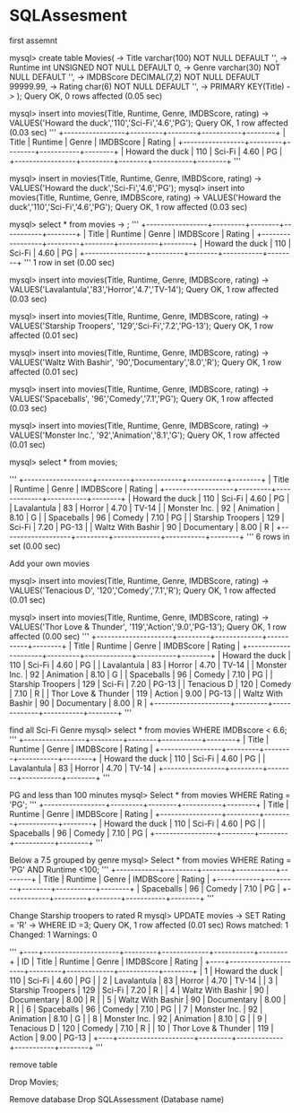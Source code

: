 # SQLAssesment
first assemnt

mysql> create table Movies(
    -> Title varchar(100) NOT NULL DEFAULT '',
    -> Runtime int UNSIGNED NOT NULL DEFAULT 0,
    -> Genre varchar(30) NOT NULL DEFAULT '',
    -> IMDBScore DECIMAL(7,2) NOT NULL DEFAULT 99999.99,
    -> Rating char(6) NOT NULL DEFAULT '',
    -> PRIMARY KEY(Title)
    -> );
Query OK, 0 rows affected (0.05 sec)

mysql> insert into movies(Title, Runtime, Genre, IMDBScore, rating)
    -> VALUES('Howard the duck','110','Sci-Fi','4.6','PG');
Query OK, 1 row affected (0.03 sec)
'''
+-----------------+---------+--------+-----------+--------+
| Title           | Runtime | Genre  | IMDBScore | Rating |
+-----------------+---------+--------+-----------+--------+
| Howard the duck |     110 | Sci-Fi |      4.60 | PG     |
+-----------------+---------+--------+-----------+--------+
'''

mysql> insert in movies(Title, Runtime, Genre, IMBDScore, rating)
    -> VALUES('Howard the duck','Sci-Fi','4.6','PG');
mysql> insert into movies(Title, Runtime, Genre, IMDBScore, rating)
    -> VALUES('Howard the duck','110','Sci-Fi','4.6','PG');
Query OK, 1 row affected (0.03 sec)

mysql> select * from movies
    -> ;
    '''
+-----------------+---------+--------+-----------+--------+
| Title           | Runtime | Genre  | IMDBScore | Rating |
+-----------------+---------+--------+-----------+--------+
| Howard the duck |     110 | Sci-Fi |      4.60 | PG     |
+-----------------+---------+--------+-----------+--------+
'''
1 row in set (0.00 sec)

mysql> insert into movies(Title, Runtime, Genre, IMDBScore, rating)
    -> VALUES('Lavalantula','83','Horror','4.7','TV-14');
Query OK, 1 row affected (0.03 sec)

mysql> insert into movies(Title, Runtime, Genre, IMDBScore, rating)
    -> VALUES('Starship Troopers', '129','Sci-Fi','7.2','PG-13');
Query OK, 1 row affected (0.01 sec)

mysql> insert into movies(Title, Runtime, Genre, IMDBScore, rating)
    -> VALUES('Waltz With Bashir', '90','Documentary','8.0','R');
Query OK, 1 row affected (0.01 sec)

mysql> insert into movies(Title, Runtime, Genre, IMDBScore, rating)
    -> VALUES('Spaceballs', '96','Comedy','7.1','PG');
Query OK, 1 row affected (0.03 sec)

mysql> insert into movies(Title, Runtime, Genre, IMDBScore, rating)
    -> VALUES('Monster Inc.', '92','Animation','8.1','G');
Query OK, 1 row affected (0.01 sec)

mysql> select * from movies;

'''
+-------------------+---------+-------------+-----------+--------+
| Title             | Runtime | Genre       | IMDBScore | Rating |
+-------------------+---------+-------------+-----------+--------+
| Howard the duck   |     110 | Sci-Fi      |      4.60 | PG     |
| Lavalantula       |      83 | Horror      |      4.70 | TV-14  |
| Monster Inc.      |      92 | Animation   |      8.10 | G      |
| Spaceballs        |      96 | Comedy      |      7.10 | PG     |
| Starship Troopers |     129 | Sci-Fi      |      7.20 | PG-13  |
| Waltz With Bashir |      90 | Documentary |      8.00 | R      |
+-------------------+---------+-------------+-----------+--------+
'''
6 rows in set (0.00 sec)

Add your own movies

mysql> insert into movies(Title, Runtime, Genre, IMDBScore, rating)
    -> VALUES('Tenacious D', '120','Comedy','7.1','R');
Query OK, 1 row affected (0.01 sec)

mysql> insert into movies(Title, Runtime, Genre, IMDBScore, rating)
    -> VALUES('Thor Love & Thunder', '119','Action','9.0','PG-13');
Query OK, 1 row affected (0.00 sec)
'''
+---------------------+---------+-------------+-----------+--------+
| Title               | Runtime | Genre       | IMDBScore | Rating |
+---------------------+---------+-------------+-----------+--------+
| Howard the duck     |     110 | Sci-Fi      |      4.60 | PG     |
| Lavalantula         |      83 | Horror      |      4.70 | TV-14  |
| Monster Inc.        |      92 | Animation   |      8.10 | G      |
| Spaceballs          |      96 | Comedy      |      7.10 | PG     |
| Starship Troopers   |     129 | Sci-Fi      |      7.20 | PG-13  |
| Tenacious D         |     120 | Comedy      |      7.10 | R      |
| Thor Love & Thunder |     119 | Action      |      9.00 | PG-13  |
| Waltz With Bashir   |      90 | Documentary |      8.00 | R      |
+---------------------+---------+-------------+-----------+--------+
'''

find all Sci-Fi Genre
mysql> select * from movies WHERE IMDBscore < 6.6;
'''
+-----------------+---------+--------+-----------+--------+
| Title           | Runtime | Genre  | IMDBScore | Rating |
+-----------------+---------+--------+-----------+--------+
| Howard the duck |     110 | Sci-Fi |      4.60 | PG     |
| Lavalantula     |      83 | Horror |      4.70 | TV-14  |
+-----------------+---------+--------+-----------+--------+
'''


PG and less than 100 minutes
mysql> Select * from movies WHERE Rating = 'PG';
'''
+-----------------+---------+--------+-----------+--------+
| Title           | Runtime | Genre  | IMDBScore | Rating |
+-----------------+---------+--------+-----------+--------+
| Howard the duck |     110 | Sci-Fi |      4.60 | PG     |
| Spaceballs      |      96 | Comedy |      7.10 | PG     |
+-----------------+---------+--------+-----------+--------+
'''

Below a 7.5  grouped by genre
mysql> Select * from movies WHERE Rating = 'PG' AND Runtime <100;
'''
+------------+---------+--------+-----------+--------+
| Title      | Runtime | Genre  | IMDBScore | Rating |
+------------+---------+--------+-----------+--------+
| Spaceballs |      96 | Comedy |      7.10 | PG     |
+------------+---------+--------+-----------+--------+
'''

Change Starship troopers to rated R
mysql> UPDATE movies
    -> SET Rating = 'R'
    -> WHERE ID =3;
Query OK, 1 row affected (0.01 sec)
Rows matched: 1  Changed: 1  Warnings: 0

 '''
+----+---------------------+---------+-------------+-----------+--------+
| ID | Title               | Runtime | Genre       | IMDBScore | Rating |
+----+---------------------+---------+-------------+-----------+--------+
|  1 | Howard the duck     |     110 | Sci-Fi      |      4.60 | PG     |
|  2 | Lavalantula         |      83 | Horror      |      4.70 | TV-14  |
|  3 | Starship Troopers   |     129 | Sci-Fi      |      7.20 | R      |
|  4 | Waltz With Bashir   |      90 | Documentary |      8.00 | R      |
|  5 | Waltz With Bashir   |      90 | Documentary |      8.00 | R      |
|  6 | Spaceballs          |      96 | Comedy      |      7.10 | PG     |
|  7 | Monster Inc.        |      92 | Animation   |      8.10 | G      |
|  8 | Monster Inc.        |      92 | Animation   |      8.10 | G      |
|  9 | Tenacious D         |     120 | Comedy      |      7.10 | R      |
| 10 | Thor Love & Thunder |     119 | Action      |      9.00 | PG-13  |
+----+---------------------+---------+-------------+-----------+--------+
'''


remove table

Drop Movies;
 
 Remove database
 Drop SQLAssessment (Database name)









